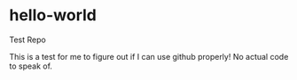 # hello-world
Test Repo

This is a test for me to figure out if I can use github properly! No actual code to speak of.
